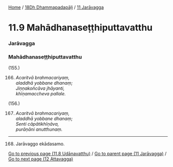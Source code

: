 
[Home](/) / [18Dh Dhammapadapāḷi](../../18Dh.md) / [11 Jarāvagga](../11.md)

# 11.9 Mahādhanaseṭṭhiputtavatthu

### Jarāvagga

### Mahādhanaseṭṭhiputtavatthu

(155.)

166. _Acaritvā brahmacariyaṃ,_  
_aladdhā yobbane dhanaṃ;_  
_Jiṇṇakoñcāva jhāyanti,_  
_khīṇamaccheva pallale._  


(156.)

167. _Acaritvā brahmacariyaṃ,_  
_aladdhā yobbane dhanaṃ;_  
_Senti cāpātikhīṇāva,_  
_purāṇāni anutthunaṃ._  


---

168. Jarāvaggo ekādasamo.



[Go to previous page (11.8 Udānavatthu)](11.8.md) / [Go to parent page (11 Jarāvagga)](../11.md) / [Go to next page (12 Attavagga)](../12.md)


